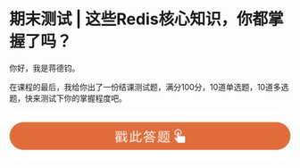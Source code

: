 # 期末测试 | 这些Redis核心知识，你都掌握了吗？
你好，我是蒋德钧。

在课程的最后，我给你出了一份结课测试题，满分100分，10道单选题，10道多选题，快来测试下你的掌握程度吧。

[![](images/314209/28d1be62669b4f3cc01c36466bf811a4.png)](http://time.geekbang.org/quiz/intro?act_id=236&exam_id=815)